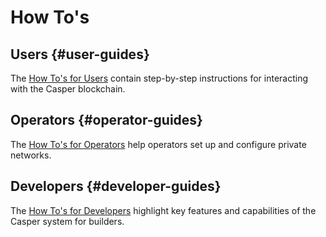 
# How To's

## Users {#user-guides}

The [How To's for Users](/users/index.md) contain step-by-step instructions for interacting with the Casper blockchain.

## Operators {#operator-guides}

The [How To's for Operators](/operators/index.md) help operators set up and configure private networks.

## Developers {#developer-guides}

The [How To's for Developers](/workflow/developers/index.md) highlight key features and capabilities of the Casper system for builders.

